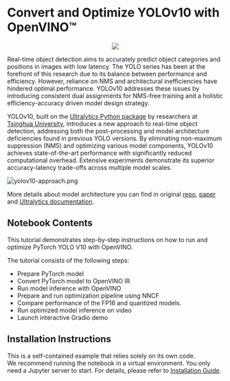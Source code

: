 # Convert and Optimize YOLOv10 with OpenVINO™

<p align="center">
    <img src="https://github.com/openvinotoolkit/openvino_notebooks/assets/29454499/81ff3233-9c8d-4fe8-ab21-baf9ce530cff"/>
</p>

Real-time object detection aims to accurately predict object categories and positions in images with low latency. The YOLO series has been at the forefront of this research due to its balance between performance and efficiency. However, reliance on NMS and architectural inefficiencies have hindered optimal performance. YOLOv10 addresses these issues by introducing consistent dual assignments for NMS-free training and a holistic efficiency-accuracy driven model design strategy.

YOLOv10, built on the [Ultralytics Python package](https://pypi.org/project/ultralytics/) by researchers at [Tsinghua University](https://www.tsinghua.edu.cn/en/), introduces a new approach to real-time object detection, addressing both the post-processing and model architecture deficiencies found in previous YOLO versions. By eliminating non-maximum suppression (NMS) and optimizing various model components, YOLOv10 achieves state-of-the-art performance with significantly reduced computational overhead. Extensive experiments demonstrate its superior accuracy-latency trade-offs across multiple model scales.

![yolov10-approach.png](https://github.com/ultralytics/ultralytics/assets/26833433/f9b1bec0-928e-41ce-a205-e12db3c4929a)

More details about model architecture you can find in original [repo](https://github.com/THU-MIG/yolov10), [paper](https://arxiv.org/abs/2405.14458) and [Ultralytics documentation](https://docs.ultralytics.com/models/yolov10/).

## Notebook Contents

This tutorial demonstrates step-by-step instructions on how to run and optimize PyTorch YOLO V10 with OpenVINO.

The tutorial consists of the following steps:

- Prepare PyTorch model
- Convert PyTorch model to OpenVINO IR
- Run model inference with OpenVINO
- Prepare and run optimization pipeline using NNCF
- Compare performance of the FP16 and quantized models.
- Run optimized model inference on video
- Launch interactive Gradio demo


## Installation Instructions

This is a self-contained example that relies solely on its own code.</br>
We recommend  running the notebook in a virtual environment. You only need a Jupyter server to start.
For details, please refer to [Installation Guide](../../README.md).
